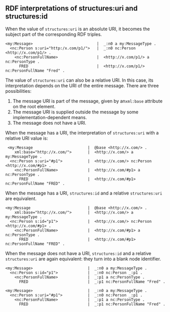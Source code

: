 ## RDF interpretations of structures:uri and structures:id

When the value of `structures:uri` is an absolute URI, it becomes the subject part of the corresponding RDF triples.

```
<my:Message>                            |  _:n0 a my:MessageType .
  <nc:Person s:uri="http:/x.com/p1/">   |  _:n0 nc:Person <http://x.com/p1/> .
    <nc:PersonFullName>                 |  <http://x.com/p1/> a nc:PersonType .
      FRED                              |  <http://x.com/p1/> nc:PersonFullName "Fred" .
```

The value of `structures:uri` can also be a relative URI.  In this case, its interpretation depends on the URI of the entire message.  There are three possibilities:

1. The message URI is part of the message, given by an`xml:base` attribute on the root element.
2. The message URI is supplied outside the message by some implementation-dependent means.
3. The message does not have a URI.

When the message has a URI, the interpretation of `structures:uri` with a relative URI value is:

```
 <my:Message                        |  @base <http://x.com/> .
    xml:base="http://x.com/">       |  <http://x.com/> a my:MessageType .
  <nc:Person s:uri="#p1">           |  <http://x.com/> nc:Person <http://x.com/#p1> .
    <nc:PersonFullName>             |  <http://x.com/#p1> a nc:PersonType .
      FRED                          |  <http://x.com/#p1> nc:PersonFullName "FRED" .
```

When the message has a URI, `structures:id` and a relative `structures:uri` are equivalent.

```
<my:Message                         |  @base <http://x.com/> .
    xml:base="http://x.com/">       |  <http://x.com/> a my:MessageType .
  <nc:Person s:id="p1">             |  <http://x.com/> nc:Person <http://x.com/#p1> .
    <nc:PersonFullName>             |  <http://x.com/#p1> a nc:PersonType .
      FRED                          |  <http://x.com/#p1> nc:PersonFullName "FRED" .
```

When the message does not have a URI, `structures:id` and a relative `structures:uri` are again equivalent:  they turn into a blank node identifier.

```
<my:Message>                        |  _:n0 a my:MessageType .
  <nc:Person s:id="p1">             |  _:n0 nc:Person _:p1 .
    <nc:PersonFullName>             |  _:p1 a nc:PersonType .
      FRED                          |  _:p1 nc:PersonFullName "Fred" .
```



```
<my:Message>                        |  _:n0 a my:MessageType .
  <nc:Person s:uri="#p1">           |  _:n0 nc:Person _:p1 .
    <nc:PersonFullName>             |  _:p1 a nc:PersonType .
      FRED                          |  _:p1 nc:PersonFullName "Fred" .
```

